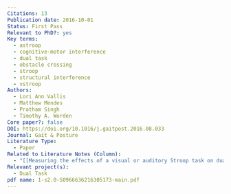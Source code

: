 ```yaml
---
Citations: 13
Publication date: 2016-10-01
Status: First Pass
Relevant to PhD?: yes
Key terms:
  - astroop
  - cognitive-motor interference
  - dual task
  - obstacle crossing
  - stroop
  - structural interference
  - vstroop
Authors:
  - Lori Ann Vallis
  - Matthew Mendes
  - Pratham Singh
  - Timothy A. Worden
Core paper?: false
DOI: https://doi.org/10.1016/j.gaitpost.2016.08.033
Journal: Gait & Posture
Literature Type:
  - Paper
Related to Literature Notes (Column):
  - "[[Measuring the effects of a visual or auditory Stroop task on dual-task costs during obstacle crossing 2]]"
Relevant project(s):
  - Dual Task
pdf name: 1-s2.0-S0966636216305173-main.pdf
---
```

